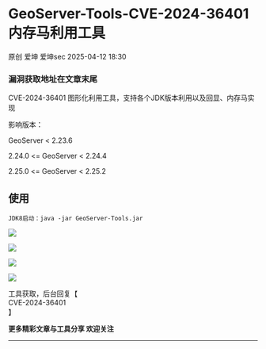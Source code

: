 #  GeoServer-Tools-CVE-2024-36401内存马利用工具   
原创 爱坤  爱坤sec   2025-04-12 18:30  
  
### 漏洞获取地址在文章末尾  
  
  
CVE-2024-36401 图形化利用工具，支持各个JDK版本利用以及回显、内存马实现  
  
影响版本：  
  
GeoServer < 2.23.6  
  
2.24.0 <= GeoServer < 2.24.4  
  
2.25.0 <= GeoServer < 2.25.2  
## 使用  
```
JDK8启动：java -jar GeoServer-Tools.jar
```  
  
![](https://mmbiz.qpic.cn/sz_mmbiz_png/pRXeQadBtYFic0TIEfEgUPibrdObVrEZOdv0O2eSu0PHDYfiaKNQyZT8vLXlqm0KNiccqwNOntzMicRxicuLDicibHonbg/640?wx_fmt=png&from=appmsg "")  
  
![](https://mmbiz.qpic.cn/sz_mmbiz_png/pRXeQadBtYFic0TIEfEgUPibrdObVrEZOdX7rHT8ibMUUDXp8gROkjmxDvsjs0xAhuY5UmtMk1DhB1iaOFsJwLBhhg/640?wx_fmt=png&from=appmsg "")  
  
![](https://mmbiz.qpic.cn/sz_mmbiz_png/pRXeQadBtYFic0TIEfEgUPibrdObVrEZOd4rFHqCX3JxQ5q9WWGTCp7X4qodbnHHxNroOsjcwLFZMBFGu5HvYnkw/640?wx_fmt=png&from=appmsg "")  
  
![](https://mmbiz.qpic.cn/sz_mmbiz_png/pRXeQadBtYFic0TIEfEgUPibrdObVrEZOd4Y0jTibQgHYVeKp8kyftj6hPoZ9yVVFZ58vjEBOOTtJQUo2LGXjEHOQ/640?wx_fmt=png&from=appmsg "")  
  
工具获取，后台回复【  
CVE-2024-36401  
】  
  
**更多精彩文章与工具分享 欢迎关注**  
  
****  
  
